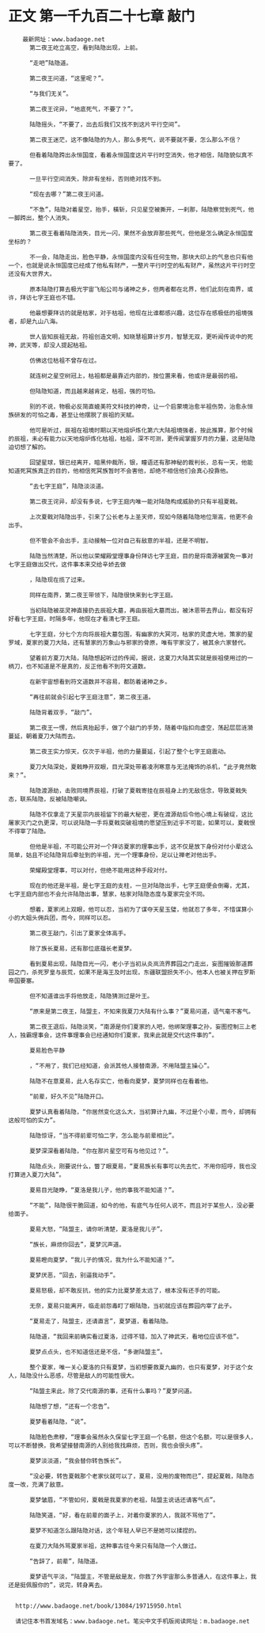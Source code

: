 # 正文 第一千九百二十七章 敲门
        最新网址：www.badaoge.net
          第二夜王屹立高空，看到陆隐出现，上前。
      
          “走吧”陆隐道。
      
          第二夜王问道，“这里呢？”。
      
          “与我们无关”。
      
          第二夜王诧异，“地底死气，不要了？”。
      
          陆隐摇头，“不要了，出去后我们又找不到这片平行空间”。
      
          第二夜王迷茫，这不像陆隐的为人，那么多死气，说不要就不要，怎么那么不信？
      
          但看着陆隐跨出永恒国度，看着永恒国度这片平行时空消失，他才相信，陆隐貌似真不要了。
      
          一旦平行空间消失，除非有坐标，否则绝对找不到。
      
          “现在去哪？”第二夜王问道。
      
          “不急”，陆隐对着星空，抬手，橫斩，只见星空被撕开，一刹那，陆隐察觉到死气，他一脚跨出，整个人消失。
      
          第二夜王看着陆隐消失，目光一闪，果然不会放弃那些死气，但他是怎么确定永恒国度坐标的？
      
          不一会，陆隐走出，脸色平静，永恒国度内没有任何生物，那块大印上的气息也只有他一个，也就是说永恒国度已经成了他私有财产，一整片平行时空的私有财产，虽然这片平行时空还没有大世界大。
      
          原本陆隐打算去极光宇宙飞船公司与诸神之乡，但两者都在北界，他们此刻在南界，或许，拜访七字王庭也不错。
      
          他最想要拜访的就是枯家，对于枯祖，他现在比谁都感兴趣，这位存在感极低的祖境强者，却是九山八海。
      
          世人皆知辰祖无敌，符祖创造文明，知晓慧祖算计岁月，智慧无双，更听闻传说中的死神，武天等，却没人提起枯祖。
      
          仿佛这位枯祖不曾存在过。
      
          就连树之星空树冠上，枯祖都是最靠近内部的，按位置来看，他或许是最弱的祖。
      
          但陆隐知道，而且越来越肯定，枯祖，强的可怕。
      
          别的不说，物极必反简直媲美符文科技的神奇，让一个启蒙境治愈半祖伤势，治愈永恒族研发的可怕之毒，甚至让他摆脱了辰祖的天赋。
      
          他可是听过，辰祖在祖境时期以天地熔炉炼化第六大陆祖境强者，按此推算，那个时候的辰祖，未必有能力以天地熔炉炼化枯祖，枯祖，深不可测，更传闻掌握岁月的力量，这是陆隐迫切想了解的。
      
          回望星球，银已经离开，暗黑仲裁所，银，瞳语还有那神秘的裁判长，总有一天，他能知道死冥族真正的目的，他相信死冥族暂时不会害他，却绝不相信他们会真心投靠他。
      
          “去七字王庭”，陆隐淡淡道。
      
          第二夜王诧异，却没有多说，七字王庭内唯一能对陆隐构成威胁的只有半祖夏戟。
      
          上次夏戟对陆隐出手，引来了公长老与上圣天师，现如今随着陆隐地位渐高，他更不会出手。
      
          但不管会不会出手，主动接触一位对自己有敌意的半祖，还是不明智。
      
          陆隐当然清楚，所以他以荣耀殿堂理事身份拜访七字王庭，目的是将南源被罢免一事对七字王庭做出交代，这件事本来交给辛娇去做
      
          ，陆隐现在揽了过来。
      
          同样在南界，第二夜王带领下，陆隐很快来到七字王庭。
      
          当初陆隐被巫灵神直接扔去辰祖大墓，再由辰祖大墓而出，被沐恩带去界山，都没有好好看七字王庭，时隔多年，他现在才看清七字王庭。
      
          七字王庭，分七个方向将辰祖大墓包围，有幽家的大冥河，枯家的灵虚大地，策家的星罗域，夏家的夏刀大陆，还有慧家的万象山与邪家的骨原，唯有宇家没了，被其余六家替代。
      
          望着前方夏刀大陆，陆隐想起听过的传闻，据说，这夏刀大陆其实就是辰祖使用过的一柄刀，也不知道是不是真的，反正他看不到符文道数。
      
          在新宇宙想看到符文道数并不容易，都防着诸神之乡。
      
          “再往前就会引起七字王庭注意”，第二夜王道。
      
          陆隐背着双手，“敲门”。
      
          第二夜王一愣，然后真抬起手，做了个敲门的手势，随着中指扣向虚空，荡起层层涟漪蔓延，朝着夏刀大陆而去。
      
          第二夜王实力惊天，仅次于半祖，他的力量蔓延，引起了整个七字王庭震动。
      
          夏刀大陆深处，夏戟睁开双眼，目光深处带着凌冽寒意与无法掩饰的杀机，“此子竟然敢来？”。
      
          陆隐渡源劫，击败同境界辰祖，打破了夏戟寄挂在辰祖身上的无敌信念，导致夏戟失态，联系陆隐，反被陆隐嘲讽。
      
          陆隐不仅拿走了天星宗内辰祖留下的最大秘密，更在渡源劫后令他心境上有破绽，这比屠家灭门之仇更深，可以说陆隐一手将夏戟突破祖境的愿望压到近乎不可能，如果可以，夏戟恨不得宰了陆隐。
      
          但他是半祖，不可能公开对一个拜访夏家的理事出手，这不仅是放下身份对付小辈这么简单，姑且不论陆隐背后牵扯到的半祖，光一个理事身份，足以让禅老对他出手。
      
          荣耀殿堂理事，可以对付，但绝不能用这种手段对付。
      
          现在的他还是半祖，是七字王庭的支柱，一旦对陆隐出手，七字王庭便会倒霉，尤其，七字王庭内部也不会允许陆隐出事，慧家，枯家对陆隐态度与夏家完全不同。
      
          想着，夏家闭上双眼，他可以忍，当初为了谋夺天星玉璧，他就忍了多年，不惜谋算小小的大姐头佣兵团，而今，同样可以忍。
      
          第二夜王敲门，引出了夏家全体高手。
      
          除了族长夏易，还有那位底蕴长老夏梦。
      
          看到夏易出现，陆隐目光一闪，老小子当初从炎岚流界葬园之门走出，妄图摧毁那道葬园之门，杀死罗皇与辰荒，如果不是海王及时出现，东疆联盟损失不小，他本人也被关押在罗斯帝国要塞。
      
          但不知道谁出手将他放走，陆隐猜测过是叶王。
      
          “原来是第二夜王，陆盟主，不知来我夏刀大陆有什么事？”夏易问道，语气毫不客气。
      
          第二夜王退后，陆隐淡笑，“南源是你们夏家的人吧，他绑架理事之孙，妄图控制三上老人，独霸理事会，这件事理事会已经通知你们夏家，我来此就是交代这件事的”。
      
          夏易脸色平静
      
          ，“不用了，我们已经知道，会派其他人接替南源，不用陆盟主操心”。
      
          陆隐不在意夏易，此人名存实亡，他看向夏梦，夏梦同样也在看着他。
      
          “前辈，好久不见”陆隐开口。
      
          夏梦认真看着陆隐，“你居然变化这么大，当初算计九幽，不过是个小辈，而今，却拥有这般可怕的实力”。
      
          陆隐惊讶，“当不得前辈可怕二字，怎么能与前辈相比”。
      
          夏梦深深看着陆隐，“你在那片星空可有与他见过？”。
      
          陆隐点头，刚要说什么，瞥了眼夏易，“夏易族长有事可以先去忙，不用你招呼，我也没打算进入夏刀大陆”。
      
          夏易目光陡睁，“夏洛是我儿子，他的事我不能知道？”。
      
          “不能”，陆隐很干脆回道，如今的他，有底气与任何人说不，而且对于某些人，没必要给面子。
      
          夏易大怒，“陆盟主，请你听清楚，夏洛是我儿子”。
      
          “族长，麻烦你回去”，夏梦沉声道。
      
          夏易瞪向夏梦，“我儿子的情况，我为什么不能知道？”。
      
          夏梦厌恶，“回去，别逼我动手”。
      
          夏易怒极，却不敢反抗，他的实力比夏梦差太远了，根本没有还手的可能。
      
          无奈，夏易只能离开，临走前怨毒盯了眼陆隐，当初就应该在葬园内宰了此子。
      
          “夏易走了，陆盟主，还请直言”，夏梦道，看着陆隐。
      
          陆隐道，“我回来前确实看过夏洛，过得不错，加入了神武天，看地位应该不低”。
      
          夏梦点点头，也不知道信还是不信，“多谢陆盟主”。
      
          整个夏家，唯一关心夏洛的只有夏梦，当初想要救夏九幽的，也只有夏梦，对于这个女人，陆隐没什么恶感，尽管是敌人的可能性很大。
      
          “陆盟主来此，除了交代南源的事，还有什么事吗？”夏梦问道。
      
          陆隐想了想，“还有一个忠告”。
      
          夏梦看着陆隐，“说”。
      
          陆隐脸色肃穆，“理事会虽然永久保留七字王庭一个名额，但这个名额，可以是很多人，可以不断替换，我希望接替南源的人别给我找麻烦，否则，我也会很头疼”。
      
          夏梦淡淡道，“我会替你转告族长”。
      
          “没必要，转告夏戟那个老家伙就可以了，夏易，没用的废物而已”，提起夏戟，陆隐态度一改，充满了敌意。
      
          夏梦皱眉，“不管如何，夏戟是我夏家的老祖，陆盟主说话还请客气点”。
      
          陆隐笑道，“好，看在前辈的面子上，对着你夏家的人，我就不骂他了”。
      
          夏梦不知道怎么跟陆隐对话，这个年轻人早已不是她可以揉捏的。
      
          在夏刀大陆外骂夏家半祖，这种事古往今来只有陆隐一个人做过。
      
          “告辞了，前辈”，陆隐道。
      
          夏梦语气平淡，“陆盟主，不管是敌是友，你救了外宇宙那么多普通人，在这件事上，我还是挺佩服你的”，说完，转身离去。
      
      
      http://www.badaoge.net/book/13084/19715950.html
      
      请记住本书首发域名：www.badaoge.net。笔尖中文手机版阅读网址：m.badaoge.net